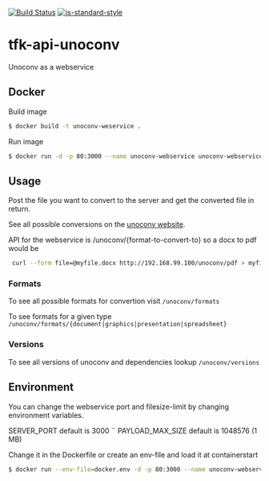 [![Build Status](https://travis-ci.org/zrrrzzt/tfk-api-unoconv.svg?branch=master)](https://travis-ci.org/zrrrzzt/tfk-api-unoconv)
[![js-standard-style](https://img.shields.io/badge/code%20style-standard-brightgreen.svg?style=flat)](https://github.com/feross/standard)
# tfk-api-unoconv
Unoconv as a webservice

## Docker
Build image

```sh
$ docker build -t unoconv-weservice .
```

Run image

```sh
$ docker run -d -p 80:3000 --name unoconv-webservice unoconv-webservice
```

## Usage

Post the file you want to convert to the server and get the converted file in return.

See all possible conversions on the [unoconv website](http://dag.wiee.rs/home-made/unoconv/).

API for the webservice is /unoconv/{format-to-convert-to} so a docx to pdf would be

```sh
 curl --form file=@myfile.docx http://192.168.99.100/unoconv/pdf > myfile.pdf
```

### Formats

To see all possible formats for convertion visit ```/unoconv/formats```

To see formats for a given type ```/unoconv/formats/{document|graphics|presentation|spreadsheet}```

### Versions

To see all versions of unoconv and dependencies lookup ```/unoconv/versions```

## Environment

You can change the webservice port and filesize-limit by changing environment variables.

SERVER_PORT default is 3000
``
PAYLOAD_MAX_SIZE default is 1048576 (1 MB)

Change it in the Dockerfile or create an env-file and load it at containerstart

```sh
$ docker run --env-file=docker.env -d -p 80:3000 --name unoconv-webservice unoconv-webservice
```